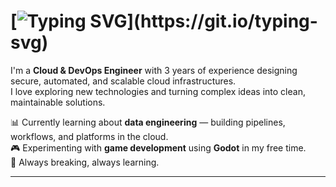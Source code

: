 # [![Typing SVG](https://readme-typing-svg.herokuapp.com?font=Ubuntu&size=40&pause=500&color=ED820E&vCenter=true&width=1000&lines=%F0%9F%9A%A3+Hi+there!+I'm+Matthieu.;%F0%9F%9A%A3+%E5%A4%A7%E5%AE%B6%E5%A5%BD%EF%BC%81%E6%88%91%E5%8F%AB%E9%BB%8E%E6%97%AD%E8%80%80%E3%80%82;%F0%9F%9A%A3+Salut+!+Je+m%E2%80%99appelle+Matthieu.;%F0%9F%9A%A3+%E3%81%93%E3%82%93%E3%81%AB%E3%81%A1%E3%81%AF%EF%BC%81%E3%83%9E%E3%83%81%E3%83%A5%E3%83%BC%E3%81%A7%E3%81%99%E3%80%82;%F0%9F%9A%A3+Hallo!+Ich+hei%C3%9Fe+Matthieu.;%F0%9F%9A%A3+%EC%95%88%EB%85%95%ED%95%98%EC%84%B8%EC%9A%94!+%EC%A0%80%EB%8A%94+%EB%A7%88%ED%8A%9C%EC%98%88%EC%9A%94.;%F0%9F%9A%A3+Hai!+Nama+saya+Matthieu.)](https://git.io/typing-svg)

I'm a **Cloud & DevOps Engineer** with 3 years of experience designing secure, automated, and scalable cloud infrastructures.  
I love exploring new technologies and turning complex ideas into clean, maintainable solutions.  

📊 Currently learning about **data engineering** — building pipelines, workflows, and platforms in the cloud.  
🎮 Experimenting with **game development** using **Godot** in my free time.  
🧠 Always breaking, always learning.

---
